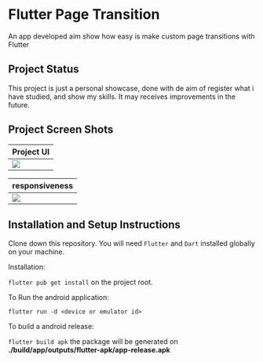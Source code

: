 # Flutter Page Transition

An app developed aim show how easy is make custom page transitions with Flutter

## Project Status

This project is just a personal showcase, done with de aim of register what i have studied, and show my skills. It may receives improvements in the future.

## Project Screen Shots

|Project UI|
|----------|
|![](assets/app.gif)|

|responsiveness|
|----------|
|![](assets/responsiveness.gif)|


## Installation and Setup Instructions

Clone down this repository. You will need `Flutter` and `Dart` installed globally on your machine.

Installation:

`flutter pub get install` on the project root.

To Run the android application:

`flutter run -d <device or emulator id>`

To build a android release:

`flutter build apk` the package will be generated on **./build/app/outputs/flutter-apk/app-release.apk**
